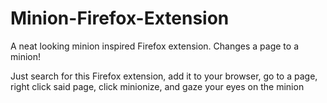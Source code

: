 # Minion-Firefox-Extension
A neat looking minion inspired Firefox extension. Changes a page to a minion!

Just search for this Firefox extension, add it to your browser, go to a page, right click said page, click minionize, and gaze your eyes on the minion
